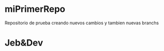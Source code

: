 # miPrimerRepo
Repositorio de prueba
creando nuevos cambios y tambien nuevas branchs


<h1>Jeb&Dev</h1>
